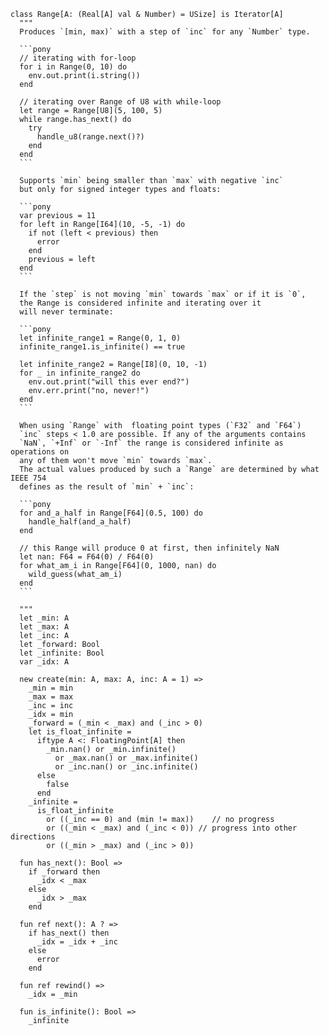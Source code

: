 ```````pony-full-source
class Range[A: (Real[A] val & Number) = USize] is Iterator[A]
  """
  Produces `[min, max)` with a step of `inc` for any `Number` type.

  ```pony
  // iterating with for-loop
  for i in Range(0, 10) do
    env.out.print(i.string())
  end

  // iterating over Range of U8 with while-loop
  let range = Range[U8](5, 100, 5)
  while range.has_next() do
    try
      handle_u8(range.next()?)
    end
  end
  ```

  Supports `min` being smaller than `max` with negative `inc`
  but only for signed integer types and floats:

  ```pony
  var previous = 11
  for left in Range[I64](10, -5, -1) do
    if not (left < previous) then
      error
    end
    previous = left
  end
  ```

  If the `step` is not moving `min` towards `max` or if it is `0`,
  the Range is considered infinite and iterating over it
  will never terminate:

  ```pony
  let infinite_range1 = Range(0, 1, 0)
  infinite_range1.is_infinite() == true

  let infinite_range2 = Range[I8](0, 10, -1)
  for _ in infinite_range2 do
    env.out.print("will this ever end?")
    env.err.print("no, never!")
  end
  ```

  When using `Range` with  floating point types (`F32` and `F64`)
  `inc` steps < 1.0 are possible. If any of the arguments contains
  `NaN`, `+Inf` or `-Inf` the range is considered infinite as operations on
  any of them won't move `min` towards `max`.
  The actual values produced by such a `Range` are determined by what IEEE 754
  defines as the result of `min` + `inc`:

  ```pony
  for and_a_half in Range[F64](0.5, 100) do
    handle_half(and_a_half)
  end

  // this Range will produce 0 at first, then infinitely NaN
  let nan: F64 = F64(0) / F64(0)
  for what_am_i in Range[F64](0, 1000, nan) do
    wild_guess(what_am_i)
  end
  ```

  """
  let _min: A
  let _max: A
  let _inc: A
  let _forward: Bool
  let _infinite: Bool
  var _idx: A

  new create(min: A, max: A, inc: A = 1) =>
    _min = min
    _max = max
    _inc = inc
    _idx = min
    _forward = (_min < _max) and (_inc > 0)
    let is_float_infinite =
      iftype A <: FloatingPoint[A] then
        _min.nan() or _min.infinite()
          or _max.nan() or _max.infinite()
          or _inc.nan() or _inc.infinite()
      else
        false
      end
    _infinite =
      is_float_infinite
        or ((_inc == 0) and (min != max))    // no progress
        or ((_min < _max) and (_inc < 0)) // progress into other directions
        or ((_min > _max) and (_inc > 0))

  fun has_next(): Bool =>
    if _forward then
      _idx < _max
    else
      _idx > _max
    end

  fun ref next(): A ? =>
    if has_next() then
      _idx = _idx + _inc
    else
      error
    end

  fun ref rewind() =>
    _idx = _min

  fun is_infinite(): Bool =>
    _infinite

```````